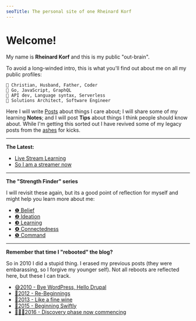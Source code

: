```yaml
---
seoTitle: The personal site of one Rheinard Korf
---
```


# Welcome!

My name is **Rheinard Korf** and this is my public "out-brain". 

<!-- I work remotely and Thomas De Moor did a great write up about me and  
[the benefits of working remotely as a parent](https://x-team.com/blog/interview-rheinard-korf/). -->

To avoid a long-winded intro, this is what you'll find out about me on all my public profiles:

```
👤 Christian, Husband, Father, Coder  
📌 Go, JavaScript, GraphQL  
🔖 API dev, Language syntax, Serverless  
💼 Solutions Architect, Software Engineer  
```

<!--Here I write [Posts](/posts/) about things I care about; share some of my learning [Notes](/notes/); and I post [Tips](/tips/) about things I think people should know about. For kicks I also revived some of my legacy posts from the [ashes](/ashes/). -->

Here I will write [Posts](/posts/) about things I care about; I will share some of my learning **Notes**; and I will post **Tips** about things I think people should know about. While I'm getting this sorted out I have revived some of my legacy posts from the [ashes](/ashes/) for kicks.

---------------------------------------------

**The Latest:**

* [Live Stream Learning](/posts/live-stream-learning)  
* [So I am a streamer now](/posts/so-i-am-a-streamer-now)  

---------------------------------------------

**The "Strength Finder" series**

I will revisit these again, but its a good point of reflection for myself and might help you learn more about me:

* [❶ Belief](/ashes/20121021-belief)  
* [❷ Ideation](/ashes/20121022-ideation)  
* [❸ Learning](/ashes/20121023-learning)  
* [❹ Connectedness](/ashes/20121024-connectedness)  
* [❺ Command](/ashes/20121025-command)  

---------------------------------------------
**Remember that time I "rebooted" the blog?**

So in 2010 I did a stupid thing. I erased my previous posts (they were embarassing, so I forgive my younger self). Not all reboots are reflected here, but these I can track.

* [😅2010 - Bye WordPress, Hello Drupal](/ashes/20100619-bye-wordpress-hello-drupal)  
* [💪2012 - Re-Beginnings](/ashes/20121017-re-beginnings)  
* [🍷2013 - Like a fine wine](/ashes/20130301-like-a-fine-wine)  
* [🐆2015 - Beginning Swiftly](/ashes/20151205-beginning-swiftly)  
* [🕵🏻‍♂️2016 - Discovery phase now commencing](/ashes/20170201-commence-discovery-phase)  
